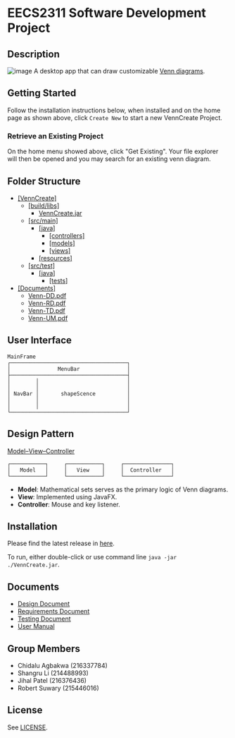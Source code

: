 ﻿# EECS2311 Software Development Project

## Description
![image](https://user-images.githubusercontent.com/50505942/78942724-3fa2db80-7a88-11ea-8fea-98502d0e1811.png)
A desktop app that can draw customizable [Venn diagrams](https://en.wikipedia.org/wiki/Venn_diagram).

## Getting Started
Follow the installation instructions below, when installed and on the home page as shown above, click `Create New` to start a new VennCreate Project.

### Retrieve an Existing Project
On the home menu showed above, click "Get Existing". Your file explorer will then be opened and you may search for an existing venn diagram.

## Folder Structure
* [[VennCreate]](/)
  * [[build/libs]](/build/libs)
    * [VennCreate.jar](/build/libs/VennCreate.jar)
  * [[src/main]](/src/main)
    * [[java]](/src/main/java)
      * [[controllers]](/src/main/java/controllers)
      * [[models]](/src/main/java/models)
      * [[views]](/src/main/java/views)
    * [[resources]](/src/main/resources)
  * [[src/test]](/src/test)
    * [[java]](/src/test/java)
      * [[tests]](/src/test/java/tests)
* [[Documents]](/Documents)
  * [Venn-DD.pdf](/Documents/Venn-DD.pdf)
  * [Venn-RD.pdf](/Documents/Venn-RD.pdf)
  * [Venn-TD.pdf](/Documents/Venn-TD.pdf)
  * [Venn-UM.pdf](/Documents/Venn-UM.pdf)

## User Interface
```
MainFrame
┌─────────────────────────────────────┐
│               MenuBar               │
├─────────────────────────────────────┤
│        │                            │
│        │                            │
│ NavBar │       shapeScence          │
│        │                            │
│        │                            │
└─────────────────────────────────────┘
```
## Design Pattern

[Model–View–Controller](https://en.wikipedia.org/wiki/Model%E2%80%93view%E2%80%93controller)

```
┌───────────┐     ┌───────────┐     ┌───────────────┐
│   Model   │     │   View    │     │  Controller   │
└───────────┘     └───────────┘     └───────────────┘
```

* **Model**: Mathematical sets serves as the primary logic of Venn diagrams.
* **View**: Implemented using JavaFX.
* **Controller**: Mouse and key listener.

## Installation

Please find the latest release in [here](https://github.com/MaxsLi/VennCreate/releases).

To run, either double-click or use command line `java -jar ./VennCreate.jar`.

## Documents

* [Design Document](/Documents/Venn-DD.pdf)
* [Requirements Document](/Documents/Venn-RD.pdf)
* [Testing Document](/Documents/Venn-TD.pdf)
* [User Manual](/Documents/Venn-UM.pdf)

## Group Members
* Chidalu Agbakwa (216337784)
* Shangru Li (214488993)
* Jihal Patel (216376436)
* Robert Suwary (215446016)

## License

See [LICENSE](/LICENSE).
